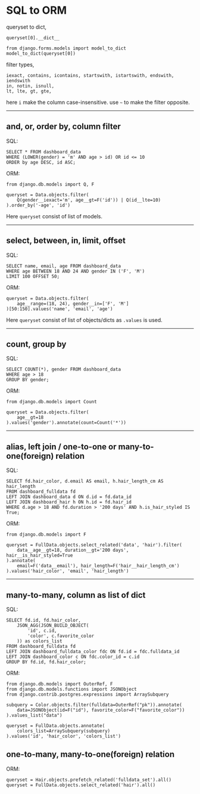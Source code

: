 # SQL to ORM

queryset to dict,
```
queryset[0].__dict__

from django.forms.models import model_to_dict
model_to_dict(queryset[0])
```

filter types,
```
iexact, contains, icontains, startswith, istartswith, endswith, iendswith
in, notin, isnull,
lt, lte, gt, gte,
```
here `i` make the column case-insensitive.
use `~` to make the filter opposite.


---
## and, or, order by, column filter

SQL:
```
SELECT * FROM dashboard_data
WHERE (LOWER(gender) = 'm' AND age > id) OR id <= 10
ORDER by age DESC, id ASC;
```

ORM:
```
from django.db.models import Q, F

queryset = Data.objects.filter(
    Q(gender__iexact='m', age__gt=F('id')) | Q(id__lte=10)
).order_by('-age', 'id')
```
Here `queryset` consist of list of models.


---
## select, between, in, limit, offset
SQL:
```
SELECT name, email, age FROM dashboard_data
WHERE age BETWEEN 18 AND 24 AND gender IN ('F', 'M')
LIMIT 100 OFFSET 50;
```

ORM:
```
queryset = Data.objects.filter(
    age__range=(18, 24), gender__in=['F', 'M']
)[50:150].values('name', 'email', 'age')
```
Here `queryset` consist of list of objects/dicts as `.values` is used.


---
## count, group by
SQL:
```
SELECT COUNT(*), gender FROM dashboard_data
WHERE age > 18
GROUP BY gender;
```

ORM:
```
from django.db.models import Count

queryset = Data.objects.filter(
    age__gt=18
).values('gender').annotate(count=Count('*'))
```


---
## alias, left join / one-to-one or many-to-one(foreign) relation
SQL:
```
SELECT fd.hair_color, d.email AS email, h.hair_length_cm AS hair_length
FROM dashboard_fulldata fd
LEFT JOIN dashboard_data d ON d.id = fd.data_id
LEFT JOIN dashboard_hair h ON h.id = fd.hair_id
WHERE d.age > 18 AND fd.duration > '200 days' AND h.is_hair_styled IS True;
```

ORM:
```
from django.db.models import F

queryset = FullData.objects.select_related('data', 'hair').filter(
    data__age__gt=18, duration__gt='200 days', hair__is_hair_styled=True
).annotate(
    email=F('data__email'), hair_length=F('hair__hair_length_cm')
).values('hair_color', 'email', 'hair_length')
```


---
## many-to-many, column as list of dict
SQL:
```
SELECT fd.id, fd.hair_color,
    JSON_AGG(JSON_BUILD_OBJECT(
        'id', c.id,
        'color', c.favorite_color
    )) as colors_list
FROM dashboard_fulldata fd
LEFT JOIN dashboard_fulldata_color fdc ON fd.id = fdc.fulldata_id
LEFT JOIN dashboard_color c ON fdc.color_id = c.id
GROUP BY fd.id, fd.hair_color;
```

ORM:
```
from django.db.models import OuterRef, F
from django.db.models.functions import JSONObject
from django.contrib.postgres.expressions import ArraySubquery

subquery = Color.objects.filter(fulldata=OuterRef("pk")).annotate(
    data=JSONObject(id=F("id"), favorite_color=F("favorite_color"))
).values_list("data")

queryset = FullData.objects.annotate(
    colors_list=ArraySubquery(subquery)
).values('id', 'hair_color', 'colors_list')
```


## one-to-many, many-to-one(foreign) relation

ORM:
```
queryset = Hair.objects.prefetch_related('fulldata_set').all()
queryset = FullData.objects.select_related('hair').all()
```
